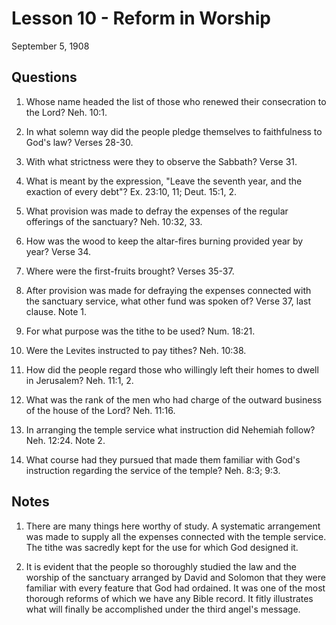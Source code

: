 # Lesson 10 - Reform in Worship

September 5, 1908

## Questions

1. Whose name headed the list of those who renewed their consecration to the Lord? Neh. 10:1.

2. In what solemn way did the people pledge themselves to faithfulness to God's law? Verses 28-30.

3. With what strictness were they to observe the Sabbath? Verse 31.

4. What is meant by the expression, "Leave the seventh year, and the exaction of every debt"? Ex. 23:10, 11; Deut. 15:1, 2.

5. What provision was made to defray the expenses of the regular offerings of the sanctuary? Neh. 10:32, 33.

6. How was the wood to keep the altar-fires burning provided year by year? Verse 34.

7. Where were the first-fruits brought? Verses 35-37.

8. After provision was made for defraying the expenses connected with the sanctuary service, what other fund was spoken of? Verse 37, last clause. Note 1.

9. For what purpose was the tithe to be used? Num. 18:21.

10. Were the Levites instructed to pay tithes? Neh. 10:38.

11. How did the people regard those who willingly left their homes to dwell in Jerusalem? Neh. 11:1, 2.

12. What was the rank of the men who had charge of the outward business of the house of the Lord? Neh. 11:16.

13. In arranging the temple service what instruction did Nehemiah follow? Neh. 12:24. Note 2.

14. What course had they pursued that made them familiar with God's instruction regarding the service of the temple? Neh. 8:3; 9:3.

## Notes

1. There are many things here worthy of study. A systematic arrangement was made to supply all the expenses connected with the temple service. The tithe was sacredly kept for the use for which God designed it.

2. It is evident that the people so thoroughly studied the law and the worship of the sanctuary arranged by David and Solomon that they were familiar with every feature that God had ordained. It was one of the most thorough reforms of which we have any Bible record. It fitly illustrates what will finally be accomplished under the third angel's message.